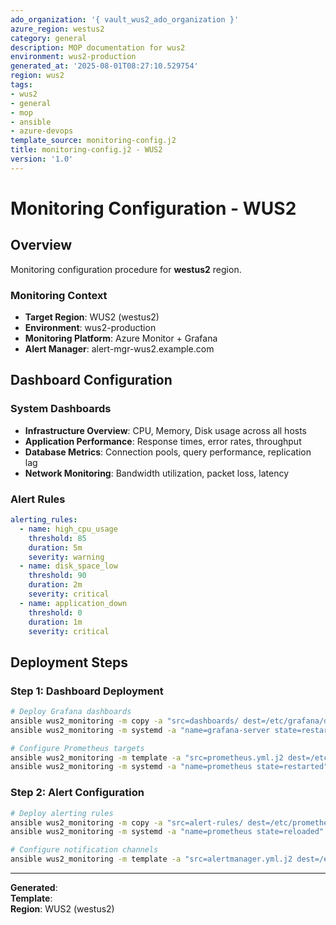 ```yaml
---
ado_organization: '{ vault_wus2_ado_organization }'
azure_region: westus2
category: general
description: MOP documentation for wus2
environment: wus2-production
generated_at: '2025-08-01T08:27:10.529754'
region: wus2
tags:
- wus2
- general
- mop
- ansible
- azure-devops
template_source: monitoring-config.j2
title: monitoring-config.j2 - WUS2
version: '1.0'
---
```



# Monitoring Configuration - WUS2

## Overview

Monitoring configuration procedure for **westus2** region.

### Monitoring Context

- **Target Region**: WUS2 (westus2)
- **Environment**: wus2-production
- **Monitoring Platform**: Azure Monitor + Grafana
- **Alert Manager**: alert-mgr-wus2.example.com

## Dashboard Configuration

### System Dashboards
- **Infrastructure Overview**: CPU, Memory, Disk usage across all hosts
- **Application Performance**: Response times, error rates, throughput
- **Database Metrics**: Connection pools, query performance, replication lag
- **Network Monitoring**: Bandwidth utilization, packet loss, latency

### Alert Rules
```yaml
alerting_rules:
  - name: high_cpu_usage
    threshold: 85
    duration: 5m
    severity: warning
  - name: disk_space_low
    threshold: 90
    duration: 2m
    severity: critical
  - name: application_down
    threshold: 0
    duration: 1m
    severity: critical
```

## Deployment Steps

### Step 1: Dashboard Deployment
```bash
# Deploy Grafana dashboards
ansible wus2_monitoring -m copy -a "src=dashboards/ dest=/etc/grafana/dashboards/"
ansible wus2_monitoring -m systemd -a "name=grafana-server state=restarted"

# Configure Prometheus targets
ansible wus2_monitoring -m template -a "src=prometheus.yml.j2 dest=/etc/prometheus/prometheus.yml"
ansible wus2_monitoring -m systemd -a "name=prometheus state=restarted"
```

### Step 2: Alert Configuration
```bash
# Deploy alerting rules
ansible wus2_monitoring -m copy -a "src=alert-rules/ dest=/etc/prometheus/rules/"
ansible wus2_monitoring -m systemd -a "name=prometheus state=reloaded"

# Configure notification channels
ansible wus2_monitoring -m template -a "src=alertmanager.yml.j2 dest=/etc/alertmanager/alertmanager.yml"
```

---

**Generated**:   
**Template**:   
**Region**: WUS2 (westus2)